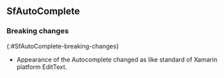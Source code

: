 ## SfAutoComplete

### Breaking changes
{:#SfAutoComplete-breaking-changes}

* Appearance of the Autocomplete changed as like standard of Xamarin platform EditText.
